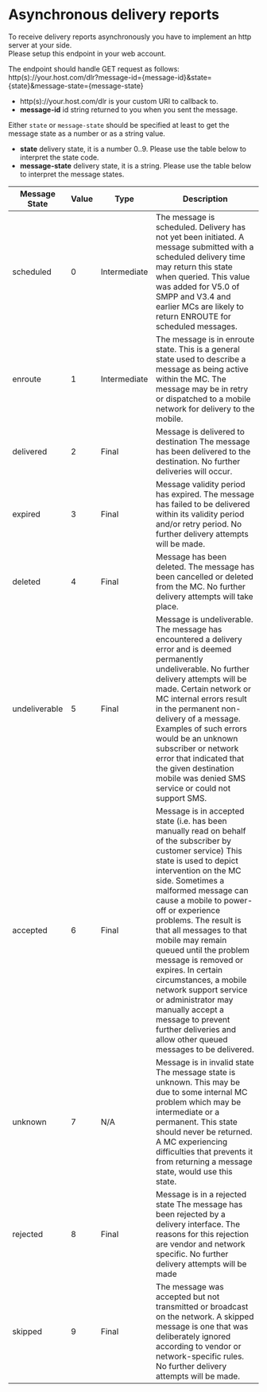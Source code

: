 # Asynchronous delivery reports

To receive delivery reports asynchronously you have to implement an http server at your side.  
Please setup this endpoint in your web account.

The endpoint should handle GET request as follows:
http(s)://your.host.com/dlr?message-id={message-id}&state={state}&message-state={message-state}
* http(s)://your.host.com/dlr is your custom URI to callback to.
* **message-id** id string returned to you when you sent the message. 

Either `state` or `message-state` should be specified at least to get the message state as a number or as a string value.
* **state** delivery state, it is a number 0..9. Please use the table below to interpret the state code.
* **message-state** delivery state, it is a string. Please use the table below to interpret the message states.

| Message State | Value | Type | Description |
|---------------|-------|------|-------------|
| scheduled | 0 | Intermediate | The message is scheduled. Delivery has not yet been initiated. A message submitted with a scheduled delivery time may return this state when queried. This value was added for V5.0 of SMPP and V3.4 and earlier MCs are likely to return ENROUTE for scheduled messages. |
| enroute | 1 | Intermediate | The message is in enroute state. This is a general state used to describe a message as being active within the MC. The message may be in retry or dispatched to a mobile network for delivery to the mobile. |
| delivered | 2 | Final | Message is delivered to destination The message has been delivered to the destination. No further deliveries will occur. |
| expired | 3 | Final | Message validity period has expired. The message has failed to be delivered within its validity period and/or retry period. No further delivery attempts will be made. |
| deleted | 4 | Final | Message has been deleted. The message has been cancelled or deleted from the MC. No further delivery attempts will take place. |
| undeliverable | 5 | Final | Message is undeliverable. The message has encountered a delivery error and is deemed permanently undeliverable. No further delivery attempts will be made. Certain network or MC internal errors result in the permanent non-delivery of a message. Examples of such errors would be an unknown subscriber or network error that indicated that the given destination mobile was denied SMS service or could not support SMS. |
| accepted | 6 | Final | Message is in accepted state (i.e. has been manually read on behalf of the subscriber by customer service) This state is used to depict intervention on the MC side. Sometimes a malformed message can cause a mobile to power-off or experience problems. The result is that all messages to that mobile may remain queued until the problem message is removed or expires. In certain circumstances, a mobile network support service or administrator may manually accept a message to prevent further deliveries and allow other queued messages to be delivered. |
| unknown | 7 | N/A | Message is in invalid state The message state is unknown. This may be due to some internal MC problem which may be intermediate or a permanent. This state should never be returned. A MC experiencing difficulties that prevents it from returning a message state, would use this state. |
| rejected | 8 | Final | Message is in a rejected state The message has been rejected by a delivery interface. The reasons for this rejection are vendor and network specific. No further delivery attempts will be made |
| skipped | 9 | Final |  The message was accepted but not transmitted or broadcast on the network. A skipped message is one that was deliberately ignored according to vendor or network-specific rules. No further delivery attempts will be made. |


